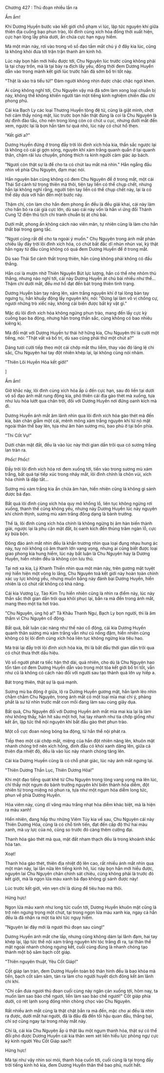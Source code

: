 




Chương 427 : Thủ đoạn nhiều lần ra


Ầm ầm!

Khi Dương Huyền bước vào kết giới chỗ phạm vi lúc, lập tức nguyên khí giữa thiên địa cuồng bạo phun trào, lôi đình cùng xích hỏa đồng thời xuất hiện, cực hạn lộng lẫy phía dưới, ẩn chứa cực hạn nguy hiểm.

Mà một màn này, rơi vào trong vô số đạo tầm mắt chú ý ở đây kia lúc, cũng là không khỏi đưa tới trận trận thanh âm kinh hô.

Lúc này bọn hắn mới hiểu được tới, Chu Nguyên lúc trước cũng không phải là tại chạy trốn, mà là tại bày ra địch lấy yếu, đồng thời đem Dương Huyền dẫn vào trong mảnh kết giới lúc trước hắn đã sớm bố trí tốt này.

"Thật là xảo trá tiểu tử!" Đám người không nhịn được chậc chậc ngợi khen.

Ai cũng không nghĩ tới, Chu Nguyên vậy mà đã sớm làm xong loại chuẩn bị này, không thể không khiến người tán một tiếng kinh nghiệm chiến đấu chi phong phú.

Cái kia Bạch Ly các loại Thương Huyền tông đệ tử, cũng là giật mình, chợt hơi cảm thấy nóng mặt, lúc trước bọn hắn thật đúng là coi là Chu Nguyên là dự định đào tẩu, cho nên trong lòng còn có chút u cục, nhưng dưới mắt đến xem, ngược lại là bọn hắn tâm tư quá nhỏ, lúc này có chút hổ thẹn.

"Kết giới a?"

Dương Huyền đứng ở trong đầy trời lôi đình xích hỏa kia, thần sắc ngược lại là không có cái gì gợn sóng, nguyên khí xám trắng quanh quẩn ở tại quanh thân, chậm rãi lưu chuyển, phóng thích ra kinh người cảm giác áp bách.

"Ngươi còn thật sự là để cho ta có chút lau mắt mà nhìn." Hắn ngẩng đầu nhìn về phía Chu Nguyên, đạm mạc nói.

Hắn nguyên bản cũng không có đem Chu Nguyên để ở trong mắt, một cái Thái Sơ cảnh tứ trọng thiên mà thôi, tiện tay liền có thể chụp chết, nhưng hắn lại không nghĩ rằng, người tiện tay liền có thể chụp chết này, lại là có thể dây dưa với hắn đến một bước này.

Thậm chí, còn làm cho hắn đem phong ấn đều là đều giải khai, cái này làm cho hắn bỏ ra cái giá cực lớn, dù sao cái này vốn là hắn vì ứng đối Thánh Cung 12 điện thủ tịch chi tranh chuẩn bị át chủ bài.

Dưới mắt, phong ấn không cách nào viên mãn, tự nhiên cũng là làm cho hắn thất bại trong gang tấc.

"Ngươi cũng rất để cho ta ngoài ý muốn." Chu Nguyên trong ánh mắt phản chiếu lấy đầy trời lôi đình xích hỏa, có chút bất đắc dĩ nhún nhún vai, kỳ thật hắn ngay từ đầu cũng không có quá đem Dương Huyền để ở trong mắt.

Dù sao Thái Sơ cảnh thất trọng thiên, hắn cũng không phải không có đấu thắng.

Hắn coi là mượn nhờ Thiên Nguyên Bút lực lượng, hắn có thể nhẹ nhõm thủ thắng, nhưng nào nghĩ tới, cái này Dương Huyền át chủ bài nhiều như thế... Thậm chí dưới mắt, đều mơ hồ đạt đến bát trọng thiên tình trạng.

Dương Huyền bàn tay nâng lên, xám trắng nguyên khí ở tại lòng bàn tay ngưng tụ, hắn khuấy động lấy nguyên khí, nói: "Đừng lại làm vô vị chống cự, ngươi những trò xiếc này, không cải biến được bất kỳ vật gì."

Mặc dù lôi đình xích hỏa không ngừng phun trào, mang đến lấy cực kỳ cuồng bạo ba động, nhưng hắn trong thần sắc, cũng không có bao nhiêu kiêng kị.

Mà đối mặt với Dương Huyền tư thái hờ hững kia, Chu Nguyên thì là cười một tiếng, nói: "Thật vất vả bố trí, dù sao cũng phải thử một chút a?"

Dáng tươi cười tiếp theo một cái chớp mắt thu liễm, thay vào đó lăng lệ chi sắc, Chu Nguyên hai tay đột nhiên khép lại, lại không cùng nói nhảm.

"Thiên Lôi Huyền Hỏa kết giới!"

]

Ầm ầm!

Giờ khắc này, lôi đình cùng xích hỏa ấp ủ đến cực hạn, sau đó liền tại dưới vô số đạo ánh mắt rung động kia, phô thiên cái địa gào thét mà xuống, tựa như lưu hỏa lướt qua chân trời, đối với Dương Huyền nơi đứng oanh kích mà đi.

Dương Huyền ánh mắt âm lãnh nhìn qua lôi đình xích hỏa gào thét mà đến kia, bàn chân giẫm một cái, mênh mông xám trắng nguyên khí từ nó mặt ngoài thân thể bay lên, tựa như âm hàn sương mù, bao phủ ở tại bốn phía.

"Thi Cốt Vụ!"

Dưới chân mặt đất, đều là vào lúc này thời gian dần trôi qua có sương trắng lan tràn ra.

Phốc! Phốc!

Đầy trời lôi đình xích hỏa rơi đem xuống tới, tiến vào trong sương mù xám trắng, bất quá tại tiếp xúc trong nháy mắt, lôi đình chính là chôn vùi, xích hỏa chính là dập tắt...

Sương mù xám trắng kia ẩn chứa âm hàn, hiển nhiên cũng là không gì sánh được bá đạo.

Bất quá lôi đình cùng xích hỏa quy mô khổng lồ, liên tục không ngừng rơi xuống, thanh thế cũng không yếu, nhưng này Dương Huyền lúc này nguyên khí chính thịnh, sương mù xám trắng đồng dạng là bành trướng.

Thế là, lôi đình cùng xích hỏa chính là không ngừng bị âm hàn biến thành giải, ngược lại là phụ cận mặt đất, bị oanh kích đến thủng trăm ngàn lỗ, cực kỳ bừa bộn.

Đông đảo ánh mắt nhìn đều là khẩn trương nhìn qua loại đụng nhau hung ác này, tuy nói không có âm thanh lớn vang vọng, nhưng ai cũng biết được loại giao phong kia hung hiểm, lúc này bất luận là Chu Nguyên hay là Dương Huyền, hiển nhiên đều là không còn lưu thủ.

Tại nơi xa kia, Lý Khanh Thiền nhìn qua một màn này, trên gương mặt tuyệt mỹ hiển hiện một vòng lo lắng, Chu Nguyên toà kết giới này hoàn toàn chính xác uy lực không yếu, nhưng muốn bằng này đánh bại Dương Huyền, hiển nhiên là có chút rất không có khả năng.

Cái kia Vương Ly, Tào Kim Trụ hiển nhiên cũng là nhìn ra điểm này, lúc này thần sắc thời gian dần trôi qua khôi phục lại, bắn ra mà đến trong ánh mắt, mang theo một tia hơi trào.

"Chu Nguyên, ủng hộ a!" Tả Khâu Thanh Ngư, Bạch Ly bọn người, thì là âm thầm vì Chu Nguyên cổ động.

Bất quá, bất luận các nàng như thế nào cổ động, cái kia Dương Huyền quanh thân sương mù xám trắng vẫn như cũ nồng đậm, hiển nhiên cũng không có bị lôi đình cùng xích hỏa liên tục không ngừng kia tiêu hao.

Mà trái lại đầy trời lôi đình xích hỏa kia, thì là bắt đầu thời gian dần trôi qua có chút thưa thớt dấu hiệu.

Vô số người phát ra tiếc hận thở dài, quả nhiên, cho dù là Chu Nguyên hao tổn tâm cơ đem Dương Huyền dẫn vào trong một tòa kết giới bố trí tốt, vẫn như cũ là không có cách nào đối với người sau tạo thành quá lớn uy hiếp a.

Bát trọng thiên, thật sự là quá mạnh.

Sương mù ba động ở giữa, lộ ra Dương Huyền gương mặt, hắn lạnh lẽo nhìn chằm chằm Chu Nguyên, trong ánh mắt có một loại mỉa mai chi ý, phảng phất là sư tử nhìn trước mắt con mồi đang làm sau cùng giãy dụa.

Bất quá, Chu Nguyên đối với Dương Huyền ánh mắt mỉa mai kia lại là làm như không thấy, hắn hít sâu một hơi, hai tay nhanh như tia chớp giống như kết ấn, lập tức thể nội nguyên khí bắt đầu gào thét phun trào.

Một cỗ cực đoan nóng bỏng ba động, từ hắn thể nội phát ra.

Tiếp theo một cái chớp mắt, miệng của hắn đột nhiên nâng lên, khuôn mặt nhanh chóng trở nên xích hồng, đỉnh đầu có khói xanh dâng lên, giữa cả thiên địa nhiệt độ, đều là vào lúc này nhanh chóng tăng lên.

Cái kia Dương Huyền cũng là có chỗ phát giác, lúc này ánh mắt ngưng lại.

"Thiên Dương Thần Lục, Thiên Dương Hỏa!"

Khi một đạo tiếng quát khẽ từ Chu Nguyên trong lòng vang vọng mà lên lúc, chỉ thấy một ngụm do bành trướng nguyên khí biến thành hỏa diễm, đột nhiên từ trong miệng nó phun ra, tựa như một ngụm hỏa diễm long tức, phun về phía Dương Huyền.

Hỏa viêm này, cùng dĩ vãng màu trắng nhạt hỏa diễm khác biệt, mà là hiện ra màu xanh!

Hiển nhiên, đang hấp thu những Viêm Tủy kia về sau, Chu Nguyên cái này Thiên Dương Hỏa, cũng là có chỗ tinh tiến, đạt đến cấp độ thứ hai màu xanh, mà uy lực của nó, cũng so trước đó càng thêm cường đại.

Thanh hỏa gào thét mà qua, mặt đất nham thạch đều là trong khoảnh khắc hòa tan.

Xoạt!

Thanh hỏa gào thét, thiên địa nhiệt độ lên cao, rất nhiều ánh mắt nhìn qua một màn này, lại lần nữa lên tiếng kinh hô, lúc này bọn hắn mới hiểu được, nguyên lai Chu Nguyên chân chính sát chiêu, cũng không phải là trước đó kết giới, mà là ngọn lửa màu xanh bá đạo không gì sánh được này!

Lúc trước kết giới, vẻn vẹn chỉ là dùng để tiêu hao mà thôi.

Hừng hực!

Ngọn lửa màu xanh như long tức cuốn tới, Dương Huyền khuôn mặt cũng là trở nên ngưng trọng một chút, tại trong ngọn lửa màu xanh kia, ngay cả hắn đều là đã nhận ra một tia khí tức nguy hiểm.

"Nguyên lai đây mới là ngươi thủ đoạn sau cùng!"

Dương Huyền ánh mắt che lấp, nhưng cũng không dám lại lãnh đạm, hai tay khép lại, lập tức thể nội xám trắng nguyên khí tóc trắng đi ra, tại thân thể mặt ngoài nhanh chóng ngưng kết, cuối cùng đúng là nhanh chóng tạo thành một bộ sâm bạch cốt giáp.

"Thiên nguyên thuật, Yêu Cốt Giáp!"

Cốt giáp lan tràn, đem Dương Huyền toàn bộ thân hình đều là bao khỏa mà tiến, bạch cốt sâm sâm, tản ra làm cho người huyết dịch đông kết âm lãnh chi khí.

"Chỉ cần đưa ngươi thủ đoạn cuối cùng này ngăn cản xuống tới, hôm nay, ta muốn làm sao bào chế ngươi, liền làm sao bào chế ngươi!" Cốt giáp phía dưới, có rét lạnh song đồng nhìn chòng chọc vào Chu Nguyên.

Rất nhiều ánh mắt cũng là thật chặt bắn ra mà đến, mặc cho ai đều là nhìn ra được, dưới mắt hai người, đã là đấu đã đến tối hậu quan đầu, thắng bại, chỉ sợ cũng ngay tại trong nháy mắt này.

Chỉ là, cái kia Chu Nguyên ấp ủ thật lâu một ngụm thanh hỏa, thật sự có thể đối phó được Dương Huyền cái kia thân xem xét liền hiểu lực phòng ngự cực kỳ kinh người Yêu Cốt Giáp sao?!

Hừng hực!

Mà tại như vậy nhìn soi mói, thanh hỏa cuốn tới, cuối cùng là tại trong đầy trời tiếng kinh hô kia, đem Dương Huyền thân thể bao phủ, nuốt hết.




